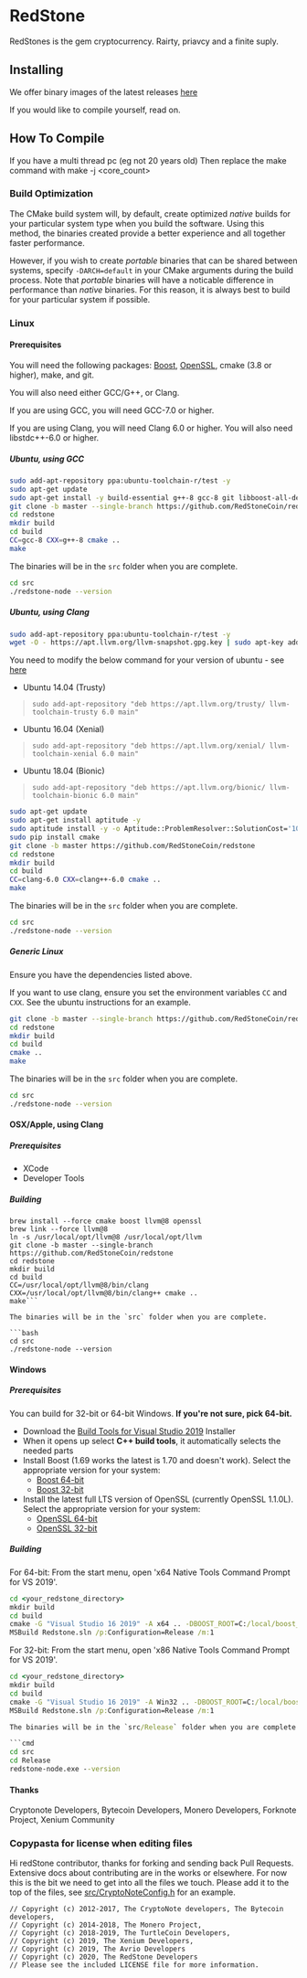 # RedStone
RedStones is the gem cryptocurrency. Rairty, priavcy and a finite suply.


## Installing

We offer binary images of the latest releases [here](https://github.com/RedStoneCoin/redstone/releases/latest)

If you would like to compile yourself, read on.

## How To Compile
If you have a multi thread pc (eg not 20 years old) 
Then replace the make command with make -j <core_count>

### Build Optimization

The CMake build system will, by default, create optimized *native* builds for your particular system type when you build the software. Using this method, the binaries created provide a better experience and all together faster performance.

However, if you wish to create *portable* binaries that can be shared between systems, specify `-DARCH=default` in your CMake arguments during the build process. Note that *portable* binaries will have a noticable difference in performance than *native* binaries. For this reason, it is always best to build for your particular system if possible.

### Linux

#### Prerequisites

You will need the following packages: [Boost](https://www.boost.org/), [OpenSSL](https://www.openssl.org/), cmake (3.8 or higher), make, and git.

You will also need either GCC/G++, or Clang.

If you are using GCC, you will need GCC-7.0 or higher.

If you are using Clang, you will need Clang 6.0 or higher. You will also need libstdc++\-6.0 or higher.

##### Ubuntu, using GCC

```bash
sudo add-apt-repository ppa:ubuntu-toolchain-r/test -y
sudo apt-get update
sudo apt-get install -y build-essential g++-8 gcc-8 git libboost-all-dev libssl1.0-dev cmake
git clone -b master --single-branch https://github.com/RedStoneCoin/redstone
cd redstone
mkdir build
cd build
CC=gcc-8 CXX=g++-8 cmake ..
make
```

The binaries will be in the `src` folder when you are complete.

```bash
cd src
./redstone-node --version
```

##### Ubuntu, using Clang

```bash
sudo add-apt-repository ppa:ubuntu-toolchain-r/test -y
wget -O - https://apt.llvm.org/llvm-snapshot.gpg.key | sudo apt-key add -
```

You need to modify the below command for your version of ubuntu - see [here](https://apt.llvm.org/)

* Ubuntu 14.04 (Trusty)

> `sudo add-apt-repository "deb https://apt.llvm.org/trusty/ llvm-toolchain-trusty 6.0 main"`

* Ubuntu 16.04 (Xenial)

> `sudo add-apt-repository "deb https://apt.llvm.org/xenial/ llvm-toolchain-xenial 6.0 main"`

* Ubuntu 18.04 (Bionic)

> `sudo add-apt-repository "deb https://apt.llvm.org/bionic/ llvm-toolchain-bionic 6.0 main"`

```bash
sudo apt-get update
sudo apt-get install aptitude -y
sudo aptitude install -y -o Aptitude::ProblemResolver::SolutionCost='100*canceled-actions,200*removals' build-essential clang-6.0 libstdc++-7-dev git libboost-all-dev python-pip libssl1.0-dev
sudo pip install cmake
git clone -b master https://github.com/RedStoneCoin/redstone
cd redstone
mkdir build
cd build
CC=clang-6.0 CXX=clang++-6.0 cmake ..
make
```

The binaries will be in the `src` folder when you are complete.

```bash
cd src
./redstone-node --version
```

##### Generic Linux

Ensure you have the dependencies listed above.

If you want to use clang, ensure you set the environment variables `CC` and `CXX`.
See the ubuntu instructions for an example.

```bash
git clone -b master --single-branch https://github.com/RedStoneCoin/redstone
cd redstone
mkdir build
cd build
cmake ..
make
```

The binaries will be in the `src` folder when you are complete.

```bash
cd src
./redstone-node --version
```

#### OSX/Apple, using Clang

##### Prerequisites

* XCode
* Developer Tools

##### Building

```which brew || /usr/bin/ruby -e "$(curl -fsSL https://raw.githubusercontent.com/Homebrew/install/master/install)"
brew install --force cmake boost llvm@8 openssl
brew link --force llvm@8
ln -s /usr/local/opt/llvm@8 /usr/local/opt/llvm
git clone -b master --single-branch https://github.com/RedStoneCoin/redstone
cd redstone
mkdir build
cd build
CC=/usr/local/opt/llvm@8/bin/clang CXX=/usr/local/opt/llvm@8/bin/clang++ cmake ..
make```

The binaries will be in the `src` folder when you are complete.

```bash
cd src
./redstone-node --version
```

#### Windows

##### Prerequisites

You can build for 32-bit or 64-bit Windows. **If you're not sure, pick 64-bit.**

* Download the [Build Tools for Visual Studio 2019](https://visualstudio.microsoft.com/thank-you-downloading-visual-studio/?sku=BuildTools&rel=16) Installer
* When it opens up select **C++ build tools**, it automatically selects the needed parts
* Install Boost (1.69 works the latest is 1.70 and doesn't work). Select the appropriate version for your system:
  * [Boost 64-bit](https://bintray.com/boostorg/release/download_file?file_path=1.69.0%2Fbinaries%2Fboost_1_69_0-msvc-14.1-64.exe)
  * [Boost 32-bit](https://bintray.com/boostorg/release/download_file?file_path=1.69.0%2Fbinaries%2Fboost_1_69_0-msvc-14.1-32.exe)
* Install the latest full LTS version of OpenSSL (currently OpenSSL 1.1.0L). Select the appropriate version for your system:
  * [OpenSSL 64-bit](https://slproweb.com/download/Win64OpenSSL-1_1_0L.exe)
  * [OpenSSL 32-bit](https://slproweb.com/download/Win32OpenSSL-1_1_0L.exe)

##### Building

For 64-bit:
From the start menu, open 'x64 Native Tools Command Prompt for VS 2019'.

```cmd
cd <your_redstone_directory>
mkdir build
cd build
cmake -G "Visual Studio 16 2019" -A x64 .. -DBOOST_ROOT=C:/local/boost_1_69_0
MSBuild Redstone.sln /p:Configuration=Release /m:1
```

For 32-bit:
From the start menu, open 'x86 Native Tools Command Prompt for VS 2019'.

```cmd
cd <your_redstone_directory>
mkdir build
cd build
cmake -G "Visual Studio 16 2019" -A Win32 .. -DBOOST_ROOT=C:/local/boost_1_69_0
MSBuild Redstone.sln /p:Configuration=Release /m:1

The binaries will be in the `src/Release` folder when you are complete.

```cmd
cd src
cd Release
redstone-node.exe --version
```

#### Thanks

Cryptonote Developers, Bytecoin Developers, Monero Developers, Forknote Project, Xenium Community

### Copypasta for license when editing files

Hi redStone contributor, thanks for forking and sending back Pull Requests. Extensive docs about contributing are in the works or elsewhere. For now this is the bit we need to get into all the files we touch. Please add it to the top of the files, see [src/CryptoNoteConfig.h](https://github.com/turtlecoin/turtlecoin/commit/28cfef2575f2d767f6e512f2a4017adbf44e610e) for an example.

```x
// Copyright (c) 2012-2017, The CryptoNote developers, The Bytecoin developers,
// Copyright (c) 2014-2018, The Monero Project,
// Copyright (c) 2018-2019, The TurtleCoin Developers,
// Copyright (c) 2019, The Xenium Developers,
// Copyright (c) 2019, The Avrio Developers
// Copyright (c) 2020, The RedStone Developers
// Please see the included LICENSE file for more information.
```
